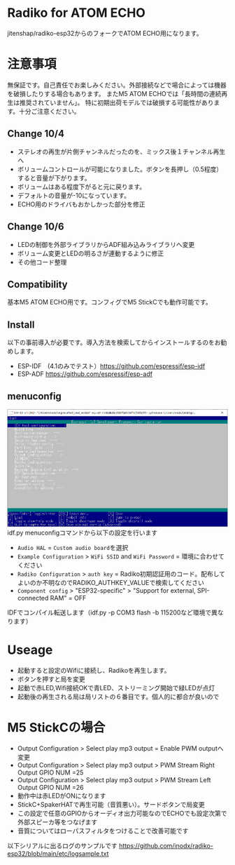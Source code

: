 # Radiko for ATOM ECHO
jitenshap/radiko-esp32からのフォークでATOM ECHO用になります。

# 注意事項
無保証です。自己責任でお楽しみください。外部接続などで場合によっては機器を破損したりする場合もあります。
またM5 ATOM ECHOでは「長時間の連続再生は推奨されていません」。
特に初期出荷モデルでは破損する可能性があります。十分ご注意ください。

## Change 10/4
- ステレオの再生が片側チャンネルだったのを、ミックス後１チャンネル再生へ
- ボリュームコントロールが可能になりました。ボタンを長押し（0.5程度）すると音量が下がります。
- ボリュームはある程度下がると元に戻ります。
- デフォルトの音量が-10になっています。
- ECHO用のドライバもおかしかった部分を修正

## Change 10/6
- LEDの制御を外部ライブラリからADF組み込みライブラリへ変更
- ボリューム変更とLEDの明るさが連動するように修正
- その他コード整理

## Compatibility
基本M5 ATOM ECHO用です。コンフィグでM5 StickCでも動作可能です。

## Install
以下の事前導入が必要です。導入方法を検索してからインストールするのをお勧めします。
- ESP-IDF　(4.1のみでテスト）https://github.com/espressif/esp-idf
- ESP-ADF https://github.com/espressif/esp-adf

## menuconfig
![png](https://github.com/inodx/radiko-esp32/blob/main/etc/screenshot1.png)
idf.py menuconfigコマンドから以下の設定を行います

- `Audio HAL` = `Custom audio board`を選択
- `Example Configuration` > `WiFi SSID` and `WiFi Password` = 環境に合わせてください
- `Radiko Configuration` > `auth key` = Radiko初期認証用のコード。配布してよいのか不明なのでRADIKO_AUTHKEY_VALUEで検索してください
- `Component config` > "ESP32-specific" > "Support for external, SPI-connected RAM" = OFF

IDFでコンパイル転送します（idf.py -p COM3 flash -b 115200など環境で異なります）

# Useage
- 起動すると設定のWifiに接続し、Radikoを再生します。
- ボタンを押すと局を変更
- 起動で赤LED,Wifi接続OKで青LED、ストリーミング開始で緑LEDが点灯
- 起動後の再生される局は局リストの６番目です。個人的に都合が良いので

# M5 StickCの場合
- Output Configuration > Select play mp3 output   = Enable PWM outputへ変更
- Output Configuration > Select play mp3 output > PWM Stream Right Output GPIO NUM =25
- Output Configuration > Select play mp3 output > PWM Stream Left Output GPIO NUM =26
- 動作中は赤LEDがONになります
- StickC+SpakerHATで再生可能（音質悪い）。サードボタンで局変更
- この設定で任意のGPIOからオーディオ出力可能なのでECHOでも設定次第で外部スピーカ等をつなげます
- 音質についてはローパスフィルタをつけることで改善可能です



以下シリアルに出るログのサンプルです
https://github.com/inodx/radiko-esp32/blob/main/etc/logsample.txt
